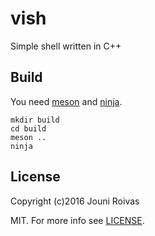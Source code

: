 # vish

Simple shell written in C++


## Build

You need [meson](http://mesonbuild.com/) and [ninja](https://ninja-build.org/).

    mkdir build
    cd build
    meson ..
    ninja


## License

Copyright (c)2016 Jouni Roivas

MIT. For more info see [LICENSE](LICENSE).
